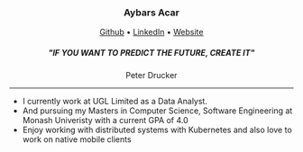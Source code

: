 
<h3 align="center">Aybars Acar</h3>

<p align="center">
  <a href="https://github.com/AybarsAcar">Github</a> •
  <a href="https://www.linkedin.com/in/aybarsacar/">LinkedIn</a> •
  <a href="https://aybars-test.azurewebsites.net/">Website</a>
</p>

<div>
  <h5 align="center">"IF YOU WANT TO PREDICT THE FUTURE, CREATE IT"</h5>
  <p align="center">Peter Drucker</p>
</div>

---

* I currently work at UGL Limited as a Data Analyst.
* And pursuing my Masters in Computer Science, Software Engineering at Monash Univeristy with a current GPA of 4.0
* Enjoy working with distributed systems with Kubernetes and also love to work on native mobile clients

